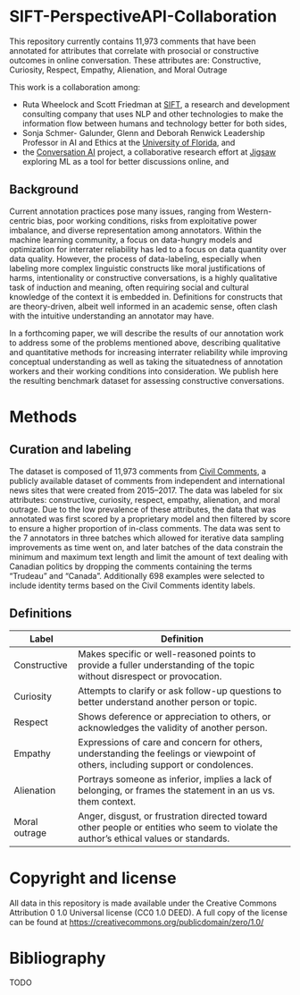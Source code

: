 # SIFT-PerspectiveAPI-Collaboration
This repository currently contains 11,973 comments that have been annotated for attributes that correlate with prosocial or constructive outcomes in online conversation. These attributes are: Constructive, Curiosity, Respect, Empathy, Alienation, and Moral Outrage

This work is a collaboration among:
* Ruta Wheelock and Scott Friedman at [SIFT](https://www.sift.net/), a research and development consulting company that uses NLP and other technologies to make the information flow between humans and technology better for both sides, 
* Sonja Schmer- Galunder, Glenn and Deborah Renwick Leadership Professor in AI and Ethics at the [University of Florida](https://www.cise.ufl.edu/sonja-schmer-galunder/), and
* the [Conversation AI](https://conversationai.github.io/)
project, a collaborative research effort at [Jigsaw](https://jigsaw.google.com) exploring ML as a tool for better discussions online, and

## Background

Current annotation practices pose many issues, ranging from Western-centric bias, poor working conditions, risks from exploitative power imbalance, and diverse representation among annotators. Within the machine learning community, a focus on data-hungry models and optimization for interrater reliability has led to a focus on data quantity over data quality. However, the process of data-labeling, especially when labeling more complex linguistic constructs like moral justifications of harms, intentionality or constructive conversations, is a highly qualitative task of induction and meaning, often requiring social and cultural knowledge of the context it is embedded in. Definitions for constructs that are theory-driven, albeit well informed in an academic sense, often clash with the intuitive understanding an annotator may have.

In a forthcoming paper, we will describe the results of our annotation work to address some of the problems mentioned above, describing qualitative and quantitative methods for increasing interrater reliability while improving conceptual understanding as well as taking the situatedness of annotation workers and their working conditions into consideration. We publish here the resulting benchmark dataset for assessing constructive conversations.

# Methods

## Curation and labeling

The dataset is composed of 11,973 comments from [Civil Comments](https://www.tensorflow.org/datasets/catalog/civil_comments), a publicly available dataset of comments from independent and international news sites that were created from 2015–2017. The data was labeled for six attributes: constructive, curiosity, respect, empathy, alienation, and moral outrage. Due to the low prevalence of these attributes, the data that was annotated was first scored by a proprietary model and then filtered by score to ensure a higher proportion of in-class comments. The data was sent to the 7 annotators in three batches which allowed for iterative data sampling improvements as time went on, and later batches of the data constrain the minimum and maximum text length and limit the amount of text dealing with Canadian politics by dropping the comments containing the terms “Trudeau” and “Canada”.  Additionally 698 examples were selected to include identity terms based on the Civil Comments identity labels.

## Definitions

| Label      | Definition |
| ----------- | ----------- |
| Constructive      | Makes specific or well-reasoned points to provide a fuller understanding of the topic without disrespect or provocation.       |
| Curiosity   | Attempts to clarify or ask follow-up questions to better understand another person or topic.         |
| Respect   | Shows deference or appreciation to others, or acknowledges the validity of another person.        |
| Empathy   | Expressions of care and concern for others, understanding the feelings or viewpoint of others, including support or condolences.        |
| Alienation   | Portrays someone as inferior, implies a lack of belonging, or frames the statement in an us vs. them context.        |
| Moral outrage   | Anger, disgust, or frustration directed toward other people or entities who seem to violate the author’s ethical values or standards.        |

# Copyright and license

All data in this repository is made available under the Creative Commons Attribution
0 1.0 Universal license (CC0 1.0 DEED). A full copy of the license can be found
at https://creativecommons.org/publicdomain/zero/1.0/

# Bibliography

TODO
